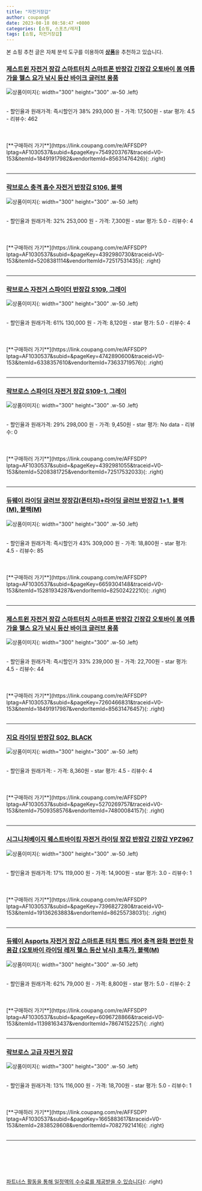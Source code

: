 ```yaml
---
title: "자전거장갑"
author: coupang6
date: 2023-08-18 08:58:47 +0800
categories: [쇼핑, 스포츠/레저]
tags: [쇼핑, 자전거장갑]
---
```


본 쇼핑 추천 글은 자체 분석 도구를 이용하여 [**상품**](https://link.coupang.com/a/bao1ui)을 추천하고 있습니다.

### [제스트윈 자전거 장갑 스마트터치 스마트폰 반장갑 긴장갑 오토바이 봄 여름 가을 헬스 요가 낚시 등산 바이크 글러브 용품](https://link.coupang.com/re/AFFSDP?lptag=AF1030537&subid=&pageKey=7549203767&traceid=V0-153&itemId=18491917982&vendorItemId=85631476426)

![상품이미지](https://thumbnail6.coupangcdn.com/thumbnails/remote/230x230ex/image/vendor_inventory/edbd/ff7d30d592fee0be658e75654dabcea3a53d72444c04b00776f946eb045d.jpg){: width="300" height="300" .w-50 .left}


<br>
- 할인율과 원래가격: 즉시할인가 38%  293,000   원
- 가격: 17,500원
- star 평가: 4.5
- 리뷰수: 462
<br>
<br>
<br>
<br>
[**구매하러 가기**](https://link.coupang.com/re/AFFSDP?lptag=AF1030537&subid=&pageKey=7549203767&traceid=V0-153&itemId=18491917982&vendorItemId=85631476426){: .right}
<br>
<br>

---

### [락브로스 충격 흡수 자전거 반장갑 S106, 블랙](https://link.coupang.com/re/AFFSDP?lptag=AF1030537&subid=&pageKey=4392980730&traceid=V0-153&itemId=5208381114&vendorItemId=72517531435)

![상품이미지](https://thumbnail9.coupangcdn.com/thumbnails/remote/230x230ex/image/rs_quotation_api/mtzs8g1f/3ff8c6097336421c98b7402413730b8e.jpg){: width="300" height="300" .w-50 .left}


<br>
- 할인율과 원래가격: 32%  253,000   원
- 가격: 7,300원
- star 평가: 5.0
- 리뷰수: 4
<br>
<br>
<br>
<br>
[**구매하러 가기**](https://link.coupang.com/re/AFFSDP?lptag=AF1030537&subid=&pageKey=4392980730&traceid=V0-153&itemId=5208381114&vendorItemId=72517531435){: .right}
<br>
<br>

---

### [락브로스 자전거 스파이더 반장갑 S109, 그레이](https://link.coupang.com/re/AFFSDP?lptag=AF1030537&subid=&pageKey=4742890600&traceid=V0-153&itemId=6338357610&vendorItemId=73633719576)

![상품이미지](https://thumbnail8.coupangcdn.com/thumbnails/remote/230x230ex/image/rs_quotation_api/lhuvxqy9/b89a2ba6276d48c9989b127d386b5d6e.jpg){: width="300" height="300" .w-50 .left}


<br>
- 할인율과 원래가격: 61%  130,000   원
- 가격: 8,120원
- star 평가: 5.0
- 리뷰수: 4
<br>
<br>
<br>
<br>
[**구매하러 가기**](https://link.coupang.com/re/AFFSDP?lptag=AF1030537&subid=&pageKey=4742890600&traceid=V0-153&itemId=6338357610&vendorItemId=73633719576){: .right}
<br>
<br>

---

### [락브로스 스파이더 자전거 장갑 S109-1, 그레이](https://link.coupang.com/re/AFFSDP?lptag=AF1030537&subid=&pageKey=4392981055&traceid=V0-153&itemId=5208381725&vendorItemId=72517532033)

![상품이미지](https://thumbnail8.coupangcdn.com/thumbnails/remote/230x230ex/image/retail/images/4426065185087528-3ca4e746-de30-405b-b86b-f17739520dd0.jpg){: width="300" height="300" .w-50 .left}


<br>
- 할인율과 원래가격: 29%  298,000   원
- 가격: 9,450원
- star 평가: No data
- 리뷰수: 0
<br>
<br>
<br>
<br>
[**구매하러 가기**](https://link.coupang.com/re/AFFSDP?lptag=AF1030537&subid=&pageKey=4392981055&traceid=V0-153&itemId=5208381725&vendorItemId=72517532033){: .right}
<br>
<br>

---

### [듀웨이 라이딩 글러브 장장갑(폰터치)+라이딩 글러브 반장갑 1+1, 블랙(M), 블랙(M)](https://link.coupang.com/re/AFFSDP?lptag=AF1030537&subid=&pageKey=6659304148&traceid=V0-153&itemId=15281934287&vendorItemId=82502422210)

![상품이미지](https://thumbnail9.coupangcdn.com/thumbnails/remote/230x230ex/image/vendor_inventory/6652/5fa81b83136d770ca9c9621559c6bfc5db5782ab95eab0837d681a797b31.jpg){: width="300" height="300" .w-50 .left}


<br>
- 할인율과 원래가격: 즉시할인가 43%  309,000   원
- 가격: 18,800원
- star 평가: 4.5
- 리뷰수: 85
<br>
<br>
<br>
<br>
[**구매하러 가기**](https://link.coupang.com/re/AFFSDP?lptag=AF1030537&subid=&pageKey=6659304148&traceid=V0-153&itemId=15281934287&vendorItemId=82502422210){: .right}
<br>
<br>

---

### [제스트윈 자전거 장갑 스마트터치 스마트폰 반장갑 긴장갑 오토바이 봄 여름 가을 헬스 요가 낚시 등산 바이크 글러브 용품](https://link.coupang.com/re/AFFSDP?lptag=AF1030537&subid=&pageKey=7260466831&traceid=V0-153&itemId=18491917987&vendorItemId=85631476457)

![상품이미지](https://thumbnail8.coupangcdn.com/thumbnails/remote/230x230ex/image/vendor_inventory/cd55/55b91f45629dc55f33240a1067d5ada61f2d96c0bc9a2cbabae9ed7f0964.jpg){: width="300" height="300" .w-50 .left}


<br>
- 할인율과 원래가격: 즉시할인가 33%  239,000   원
- 가격: 22,700원
- star 평가: 4.5
- 리뷰수: 44
<br>
<br>
<br>
<br>
[**구매하러 가기**](https://link.coupang.com/re/AFFSDP?lptag=AF1030537&subid=&pageKey=7260466831&traceid=V0-153&itemId=18491917987&vendorItemId=85631476457){: .right}
<br>
<br>

---

### [지요 라이딩 반장갑 S02, BLACK](https://link.coupang.com/re/AFFSDP?lptag=AF1030537&subid=&pageKey=5270269757&traceid=V0-153&itemId=7509358576&vendorItemId=74800084157)

![상품이미지](https://thumbnail8.coupangcdn.com/thumbnails/remote/230x230ex/image/rs_quotation_api/jam6kbaz/6472a241f0924a3a97df36bafeb5416c.JPG){: width="300" height="300" .w-50 .left}


<br>
- 할인율과 원래가격: 
- 가격: 8,360원
- star 평가: 4.5
- 리뷰수: 4
<br>
<br>
<br>
<br>
[**구매하러 가기**](https://link.coupang.com/re/AFFSDP?lptag=AF1030537&subid=&pageKey=5270269757&traceid=V0-153&itemId=7509358576&vendorItemId=74800084157){: .right}
<br>
<br>

---

### [시그니처베이지 웨스트바이킹 자전거 라이딩 장갑 반장갑 긴장갑 YPZ967](https://link.coupang.com/re/AFFSDP?lptag=AF1030537&subid=&pageKey=7396827280&traceid=V0-153&itemId=19136263883&vendorItemId=86255738031)

![상품이미지](https://thumbnail8.coupangcdn.com/thumbnails/remote/230x230ex/image/vendor_inventory/d616/32c5bedcf84890be731e4215df2b332e4d621a5a44d5d8f27c6f0bbc131d.jpg){: width="300" height="300" .w-50 .left}


<br>
- 할인율과 원래가격: 17%  119,000   원
- 가격: 14,900원
- star 평가: 3.0
- 리뷰수: 1
<br>
<br>
<br>
<br>
[**구매하러 가기**](https://link.coupang.com/re/AFFSDP?lptag=AF1030537&subid=&pageKey=7396827280&traceid=V0-153&itemId=19136263883&vendorItemId=86255738031){: .right}
<br>
<br>

---

### [듀웨이 Asports 자전거 장갑 스마트폰 터치 핸드 캐어 충격 완화 편안한 착용감 (오토바이 라이딩 레저 헬스 등산 낚시) 초특가, 블랙(M)](https://link.coupang.com/re/AFFSDP?lptag=AF1030537&subid=&pageKey=6096728866&traceid=V0-153&itemId=11398163437&vendorItemId=78674152257)

![상품이미지](https://thumbnail10.coupangcdn.com/thumbnails/remote/230x230ex/image/vendor_inventory/db7f/65c2a6a42bf47c20a234fe4f0354127e6bed395dc8d8729a9c1504b2ce5d.jpg){: width="300" height="300" .w-50 .left}


<br>
- 할인율과 원래가격: 62%  79,000   원
- 가격: 8,800원
- star 평가: 5.0
- 리뷰수: 2
<br>
<br>
<br>
<br>
[**구매하러 가기**](https://link.coupang.com/re/AFFSDP?lptag=AF1030537&subid=&pageKey=6096728866&traceid=V0-153&itemId=11398163437&vendorItemId=78674152257){: .right}
<br>
<br>

---

### [락브로스 고급 자전거 장갑](https://link.coupang.com/re/AFFSDP?lptag=AF1030537&subid=&pageKey=1665883617&traceid=V0-153&itemId=2838528608&vendorItemId=70827921416)

![상품이미지](https://thumbnail7.coupangcdn.com/thumbnails/remote/230x230ex/image/vendor_inventory/c721/9bd0da62a59cb5c8d1aa4d206db02da9647cb525b6c8d31e2d52cba0130f.jpg){: width="300" height="300" .w-50 .left}


<br>
- 할인율과 원래가격: 13%  116,000   원
- 가격: 18,700원
- star 평가: 5.0
- 리뷰수: 1
<br>
<br>
<br>
<br>
[**구매하러 가기**](https://link.coupang.com/re/AFFSDP?lptag=AF1030537&subid=&pageKey=1665883617&traceid=V0-153&itemId=2838528608&vendorItemId=70827921416){: .right}
<br>
<br>

---
<br><br><br><br><br> [파트너스 활동을 통해 일정액의 수수료를 제공받을 수 있습니다](https://link.coupang.com/a/bao1ui){: .right}